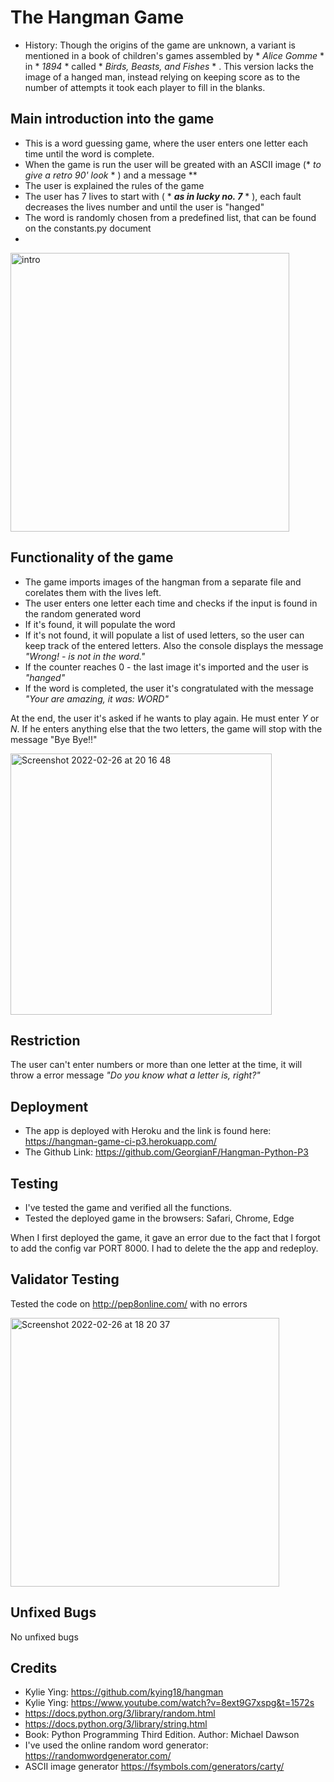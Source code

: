 # The Hangman Game
* History: Though the origins of the game are unknown, a variant is mentioned in a book of children's games assembled by * *Alice Gomme* * in * *1894* * called * *Birds, Beasts, and Fishes* * . This version lacks the image of a hanged man, instead relying on keeping score as to the number of attempts it took each player to fill in the blanks.

## Main introduction into the game

* This is a word guessing game, where the user enters one letter each time until the word is complete.
* When the game is run the user will be greated with an ASCII image (* *to give a retro 90' look* * ) and a message
  **
* The user is explained the rules of the game
* The user has 7 lives to start with ( * ***as in lucky no. 7*** * ), each fault decreases the lives number and until the user is "hanged"
* The word is randomly chosen from a predefined list, that can be found on the constants.py document
* 
<img width="446" alt="intro" src="https://user-images.githubusercontent.com/91877102/160243273-d2193db9-bdb5-4df5-bc83-04f00fe64ced.png">


## Functionality of the game

- The game imports images of the hangman from a separate file and corelates them with the lives left.
- The user enters one letter each time and checks if the input is found in the random generated word
- If it's found, it will populate the word 
- If it's not found, it will populate a list of used letters, so the user can keep track of the entered letters. Also the console displays the message _"Wrong! - is not in the word."_
- If the counter reaches 0 - the last image it's imported and the user is _"hanged"_
- If the word is completed, the user it's congratulated with the message _"Your are amazing, it was: WORD"_

At the end, the user it's asked if he wants to play again. He must enter _Y_ or _N_.
If he enters anything else that the two letters, the game will stop with the message "Bye Bye!!"

<img width="418" alt="Screenshot 2022-02-26 at 20 16 48" src="https://user-images.githubusercontent.com/91877102/155856243-654bf0be-97b0-41a6-a5e7-35e79cbec413.png">

## Restriction
The user can't enter numbers or more than one letter at the time, it will throw a error message _"Do you know what a letter is, right?"_

## Deployment
- The app is deployed with Heroku and the link is found here: https://hangman-game-ci-p3.herokuapp.com/
- The Github Link: https://github.com/GeorgianF/Hangman-Python-P3

## Testing
- I've tested the game and verified all the functions.
- Tested the deployed game in the browsers: Safari, Chrome, Edge

When I first deployed the game, it gave an error due to the fact that I forgot to add the config var PORT 8000. I had to delete the the app and redeploy.

## Validator Testing 
Tested the code on http://pep8online.com/ with no errors

<img width="430" alt="Screenshot 2022-02-26 at 18 20 37" src="https://user-images.githubusercontent.com/91877102/155856061-3fa50d04-e31f-477a-847e-a8f8fc297bb2.png">

## Unfixed Bugs
No unfixed bugs

## Credits

- Kylie Ying: https://github.com/kying18/hangman
- Kylie Ying: https://www.youtube.com/watch?v=8ext9G7xspg&t=1572s
- https://docs.python.org/3/library/random.html
- https://docs.python.org/3/library/string.html
- Book: Python Programming Third Edition. Author: Michael Dawson
- I've used the online random word generator: https://randomwordgenerator.com/
- ASCII image generator https://fsymbols.com/generators/carty/







